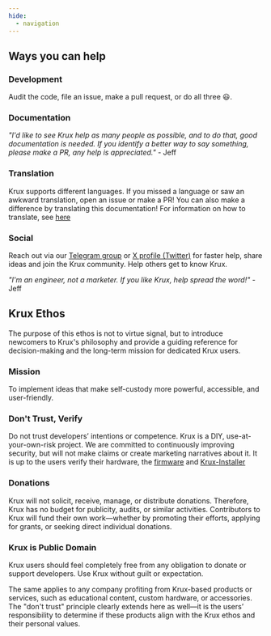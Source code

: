 ```yaml
---
hide:
  - navigation
---
```


## Ways you can help
### Development
Audit the code, file an issue, make a pull request, or do all three :smiley:.

### Documentation
*"I'd like to see Krux help as many people as possible, and to do that, good documentation is needed. If you identify a better way to say something, please make a PR, any help is appreciated."* - Jeff

### Translation
Krux supports different languages. If you missed a language or saw an awkward translation, open an issue or make a PR! You can also make a difference by translating this documentation! For information on how to translate, see [here](https://github.com/selfcustody/krux/blob/main/i18n/README.md#translation)

### Social
Reach out via our [Telegram group](https://t.me/SC_Krux) or [X profile (Twitter)](https://x.com/selfcustodykrux) for faster help, share ideas and join the Krux community.
Help others get to know Krux.

*"I'm an engineer, not a marketer. If you like Krux, help spread the word!"* - Jeff

## Krux Ethos

The purpose of this ethos is not to virtue signal, but to introduce newcomers to Krux's philosophy and provide a guiding reference for decision-making and the long-term mission for dedicated Krux users.

### Mission

To implement ideas that make self-custody more powerful, accessible, and user-friendly.
### Don't Trust, Verify

Do not trust developers’ intentions or competence. Krux is a DIY, use-at-your-own-risk project. We are committed to continuously improving security, but will not make claims or create marketing narratives about it. It is up to the users verify their hardware, the [firmware](getting-started/installing/from-pre-built-release.md/#verify-the-files) and [Krux-Installer](getting-started/installing/from-gui/debian-like.md/#verify-the-integrity)
### Donations

Krux will not solicit, receive, manage, or distribute donations. Therefore, Krux has no budget for publicity, audits, or similar activities. Contributors to Krux will fund their own work—whether by promoting their efforts, applying for grants, or seeking direct individual donations.
### Krux is Public Domain

Krux users should feel completely free from any obligation to donate or support developers. Use Krux without guilt or expectation.

The same applies to any company profiting from Krux-based products or services, such as educational content, custom hardware, or accessories. The "don't trust" principle clearly extends here as well—it is the users’ responsibility to determine if these products align with the Krux ethos and their personal values.

